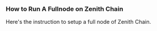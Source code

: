 ### How to Run A Fullnode on Zenith Chain
Here's the instruction to setup a full node of Zenith Chain.